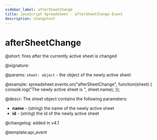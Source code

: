 ```yaml
---
sidebar_label: afterSheetChange
title: JavaScript Spreadsheet - afterSheetChange Event
description: changetext
---
```


# afterSheetChange

@short: fires after the currently active sheet is changed

@signature:

@params:
`sheet: object` - the object of the newly active sheet

@example:
spreadsheet.events.on("afterSheetChange", function(sheet) {
    console.log("The newly active sheet is ", sheet.name);
});

@descr:
The sheet object contains the following parameters:

- **name** - (*string*) the name of the newly active sheet
- **id** - (*string*) the id of the newly active sheet

@changelog: added in v4.1

@template:api_event
